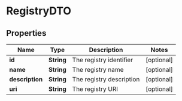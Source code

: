 

# RegistryDTO

## Properties

Name | Type | Description | Notes
------------ | ------------- | ------------- | -------------
**id** | **String** | The registry identifier |  [optional]
**name** | **String** | The registry name |  [optional]
**description** | **String** | The registry description |  [optional]
**uri** | **String** | The registry URI |  [optional]



